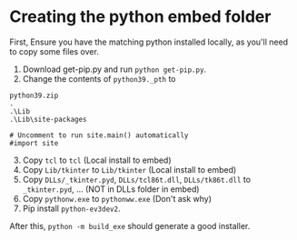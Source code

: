 # Creating the python embed folder

First, Ensure you have the matching python installed locally, as you'll need to copy some files over.

1. Download get-pip.py and run `python get-pip.py`.
2. Change the contents of `python39._pth` to

```
python39.zip
.
.\Lib
.\Lib\site-packages

# Uncomment to run site.main() automatically
#import site
```

3. Copy `tcl` to `tcl` (Local install to embed)
4. Copy `Lib/tkinter` to `Lib/tkinter` (Local install to embed)
5. Copy `DLLs/_tkinter.pyd`, `DLLs/tcl86t.dll`, `DLLs/tk86t.dll` to `_tkinter.pyd`, ... (NOT in DLLs folder in embed)
6. Copy `pythonw.exe` to `pythonww.exe` (Don't ask why)
7. Pip install `python-ev3dev2`.

After this, `python -m build_exe` should generate a good installer.
